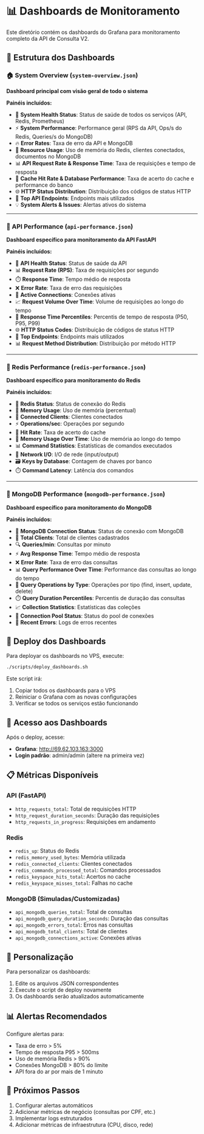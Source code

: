 # 📊 Dashboards de Monitoramento

Este diretório contém os dashboards do Grafana para monitoramento completo da API de Consulta V2.

## 📁 Estrutura dos Dashboards

### 🏠 System Overview (`system-overview.json`)
**Dashboard principal com visão geral de todo o sistema**

**Painéis incluídos:**
- 🏥 **System Health Status**: Status de saúde de todos os serviços (API, Redis, Prometheus)
- ⚡ **System Performance**: Performance geral (RPS da API, Ops/s do Redis, Queries/s do MongoDB)
- 🔥 **Error Rates**: Taxa de erro da API e MongoDB
- 💾 **Resource Usage**: Uso de memória do Redis, clientes conectados, documentos no MongoDB
- 📊 **API Request Rate & Response Time**: Taxa de requisições e tempo de resposta
- 🎯 **Cache Hit Rate & Database Performance**: Taxa de acerto do cache e performance do banco
- 🌐 **HTTP Status Distribution**: Distribuição dos códigos de status HTTP
- 🔄 **Top API Endpoints**: Endpoints mais utilizados
- 💡 **System Alerts & Issues**: Alertas ativos do sistema

---

### 🚀 API Performance (`api-performance.json`)
**Dashboard específico para monitoramento da API FastAPI**

**Painéis incluídos:**
- 🏥 **API Health Status**: Status de saúde da API
- 📊 **Request Rate (RPS)**: Taxa de requisições por segundo
- ⏱️ **Response Time**: Tempo médio de resposta
- ❌ **Error Rate**: Taxa de erro das requisições
- 👥 **Active Connections**: Conexões ativas
- 📈 **Request Volume Over Time**: Volume de requisições ao longo do tempo
- 🎯 **Response Time Percentiles**: Percentis de tempo de resposta (P50, P95, P99)
- 🌐 **HTTP Status Codes**: Distribuição de códigos de status HTTP
- 🔄 **Top Endpoints**: Endpoints mais utilizados
- 📊 **Request Method Distribution**: Distribuição por método HTTP

---

### 🔴 Redis Performance (`redis-performance.json`)
**Dashboard específico para monitoramento do Redis**

**Painéis incluídos:**
- 🏥 **Redis Status**: Status de conexão do Redis
- 💾 **Memory Usage**: Uso de memória (percentual)
- 👥 **Connected Clients**: Clientes conectados
- ⚡ **Operations/sec**: Operações por segundo
- 🎯 **Hit Rate**: Taxa de acerto do cache
- 💾 **Memory Usage Over Time**: Uso de memória ao longo do tempo
- 📊 **Command Statistics**: Estatísticas de comandos executados
- 🔄 **Network I/O**: I/O de rede (input/output)
- 🗃️ **Keys by Database**: Contagem de chaves por banco
- ⏱️ **Command Latency**: Latência dos comandos

---

### 🍃 MongoDB Performance (`mongodb-performance.json`)
**Dashboard específico para monitoramento do MongoDB**

**Painéis incluídos:**
- 🏥 **MongoDB Connection Status**: Status de conexão com MongoDB
- 👥 **Total Clients**: Total de clientes cadastrados
- 🔍 **Queries/min**: Consultas por minuto
- ⚡ **Avg Response Time**: Tempo médio de resposta
- ❌ **Error Rate**: Taxa de erro das consultas
- 📊 **Query Performance Over Time**: Performance das consultas ao longo do tempo
- 🎯 **Query Operations by Type**: Operações por tipo (find, insert, update, delete)
- ⏱️ **Query Duration Percentiles**: Percentis de duração das consultas
- 📈 **Collection Statistics**: Estatísticas das coleções
- 🔄 **Connection Pool Status**: Status do pool de conexões
- 🚨 **Recent Errors**: Logs de erros recentes

## 🚀 Deploy dos Dashboards

Para deployar os dashboards no VPS, execute:

```bash
./scripts/deploy_dashboards.sh
```

Este script irá:
1. Copiar todos os dashboards para o VPS
2. Reiniciar o Grafana com as novas configurações
3. Verificar se todos os serviços estão funcionando

## 🔗 Acesso aos Dashboards

Após o deploy, acesse:

- **Grafana**: http://69.62.103.163:3000
- **Login padrão**: admin/admin (altere na primeira vez)

## 📋 Métricas Disponíveis

### API (FastAPI)
- `http_requests_total`: Total de requisições HTTP
- `http_request_duration_seconds`: Duração das requisições
- `http_requests_in_progress`: Requisições em andamento

### Redis
- `redis_up`: Status do Redis
- `redis_memory_used_bytes`: Memória utilizada
- `redis_connected_clients`: Clientes conectados
- `redis_commands_processed_total`: Comandos processados
- `redis_keyspace_hits_total`: Acertos no cache
- `redis_keyspace_misses_total`: Falhas no cache

### MongoDB (Simuladas/Customizadas)
- `api_mongodb_queries_total`: Total de consultas
- `api_mongodb_query_duration_seconds`: Duração das consultas
- `api_mongodb_errors_total`: Erros nas consultas
- `api_mongodb_total_clients`: Total de clientes
- `api_mongodb_connections_active`: Conexões ativas

## 🔧 Personalização

Para personalizar os dashboards:

1. Edite os arquivos JSON correspondentes
2. Execute o script de deploy novamente
3. Os dashboards serão atualizados automaticamente

## 📊 Alertas Recomendados

Configure alertas para:
- Taxa de erro > 5%
- Tempo de resposta P95 > 500ms
- Uso de memória Redis > 90%
- Conexões MongoDB > 80% do limite
- API fora do ar por mais de 1 minuto

## 🎯 Próximos Passos

1. Configurar alertas automáticos
2. Adicionar métricas de negócio (consultas por CPF, etc.)
3. Implementar logs estruturados
4. Adicionar métricas de infraestrutura (CPU, disco, rede)
